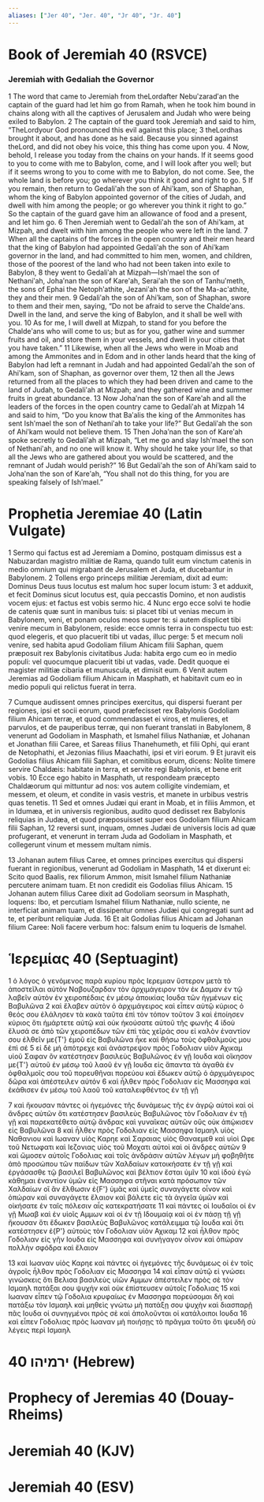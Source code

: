 ```yaml
---
aliases: ["Jer 40", "Jer. 40", "Jr 40", "Jr. 40"]
---
```



# Book of Jeremiah 40 (RSVCE)

### Jeremiah with Gedaliah the Governor
1 The word that came to Jeremiah from theLordafter Nebuʹzaradʹan the captain of the guard had let him go from Ramah, when he took him bound in chains along with all the captives of Jerusalem and Judah who were being exiled to Babylon.
2 The captain of the guard took Jeremiah and said to him, “TheLordyour God pronounced this evil against this place;
3 theLordhas brought it about, and has done as he said. Because you sinned against theLord, and did not obey his voice, this thing has come upon you.
4 Now, behold, I release you today from the chains on your hands. If it seems good to you to come with me to Babylon, come, and I will look after you well; but if it seems wrong to you to come with me to Babylon, do not come. See, the whole land is before you; go wherever you think it good and right to go.
5 If you remain, then return to Gedaliʹah the son of Ahiʹkam, son of Shaphan, whom the king of Babylon appointed governor of the cities of Judah, and dwell with him among the people; or go wherever you think it right to go.” So the captain of the guard gave him an allowance of food and a present, and let him go.
6 Then Jeremiah went to Gedaliʹah the son of Ahiʹkam, at Mizpah, and dwelt with him among the people who were left in the land.
7 When all the captains of the forces in the open country and their men heard that the king of Babylon had appointed Gedaliʹah the son of Ahiʹkam governor in the land, and had committed to him men, women, and children, those of the poorest of the land who had not been taken into exile to Babylon,
8 they went to Gedaliʹah at Mizpah—Ishʹmael the son of Nethaniʹah, Johaʹnan the son of Kareʹah, Seraiʹah the son of Tanhuʹmeth, the sons of Ephai the Netophʹathite, Jezaniʹah the son of the Ma-acʹathite, they and their men.
9 Gedaliʹah the son of Ahiʹkam, son of Shaphan, swore to them and their men, saying, “Do not be afraid to serve the Chaldeʹans. Dwell in the land, and serve the king of Babylon, and it shall be well with you.
10 As for me, I will dwell at Mizpah, to stand for you before the Chaldeʹans who will come to us; but as for you, gather wine and summer fruits and oil, and store them in your vessels, and dwell in your cities that you have taken.”
11 Likewise, when all the Jews who were in Moab and among the Ammonites and in Edom and in other lands heard that the king of Babylon had left a remnant in Judah and had appointed Gedaliʹah the son of Ahiʹkam, son of Shaphan, as governor over them,
12 then all the Jews returned from all the places to which they had been driven and came to the land of Judah, to Gedaliʹah at Mizpah; and they gathered wine and summer fruits in great abundance.
13 Now Johaʹnan the son of Kareʹah and all the leaders of the forces in the open country came to Gedaliʹah at Mizpah
14 and said to him, “Do you know that Baʹalis the king of the Ammonites has sent Ishʹmael the son of Nethaniʹah to take your life?” But Gedaliʹah the son of Ahiʹkam would not believe them.
15 Then Johaʹnan the son of Kareʹah spoke secretly to Gedaliʹah at Mizpah, “Let me go and slay Ishʹmael the son of Nethaniʹah, and no one will know it. Why should he take your life, so that all the Jews who are gathered about you would be scattered, and the remnant of Judah would perish?”
16 But Gedaliʹah the son of Ahiʹkam said to Johaʹnan the son of Kareʹah, “You shall not do this thing, for you are speaking falsely of Ishʹmael.”


# Prophetia Jeremiae 40 (Latin Vulgate)

1 Sermo qui factus est ad Jeremiam a Domino, postquam dimissus est a Nabuzardan magistro militiæ de Rama, quando tulit eum vinctum catenis in medio omnium qui migrabant de Jerusalem et Juda, et ducebantur in Babylonem.
2 Tollens ergo princeps militiæ Jeremiam, dixit ad eum: Dominus Deus tuus locutus est malum hoc super locum istum:
3 et adduxit, et fecit Dominus sicut locutus est, quia peccastis Domino, et non audistis vocem ejus: et factus est vobis sermo hic.
4 Nunc ergo ecce solvi te hodie de catenis quæ sunt in manibus tuis: si placet tibi ut venias mecum in Babylonem, veni, et ponam oculos meos super te: si autem displicet tibi venire mecum in Babylonem, reside: ecce omnis terra in conspectu tuo est: quod elegeris, et quo placuerit tibi ut vadas, illuc perge:
5 et mecum noli venire, sed habita apud Godoliam filium Ahicam filii Saphan, quem præposuit rex Babylonis civitatibus Juda: habita ergo cum eo in medio populi: vel quocumque placuerit tibi ut vadas, vade. Dedit quoque ei magister militiæ cibaria et munuscula, et dimisit eum.
6 Venit autem Jeremias ad Godoliam filium Ahicam in Masphath, et habitavit cum eo in medio populi qui relictus fuerat in terra.

7 Cumque audissent omnes principes exercitus, qui dispersi fuerant per regiones, ipsi et socii eorum, quod præfecisset rex Babylonis Godoliam filium Ahicam terræ, et quod commendasset ei viros, et mulieres, et parvulos, et de pauperibus terræ, qui non fuerant translati in Babylonem,
8 venerunt ad Godoliam in Masphath, et Ismahel filius Nathaniæ, et Johanan et Jonathan filii Caree, et Sareas filius Thanehumeth, et filii Ophi, qui erant de Netophathi, et Jezonias filius Maachathi, ipsi et viri eorum.
9 Et juravit eis Godolias filius Ahicam filii Saphan, et comitibus eorum, dicens: Nolite timere servire Chaldæis: habitate in terra, et servite regi Babylonis, et bene erit vobis.
10 Ecce ego habito in Masphath, ut respondeam præcepto Chaldæorum qui mittuntur ad nos: vos autem colligite vindemiam, et messem, et oleum, et condite in vasis vestris, et manete in urbibus vestris quas tenetis.
11 Sed et omnes Judæi qui erant in Moab, et in filiis Ammon, et in Idumæa, et in universis regionibus, audito quod dedisset rex Babylonis reliquias in Judæa, et quod præposuisset super eos Godoliam filium Ahicam filii Saphan,
12 reversi sunt, inquam, omnes Judæi de universis locis ad quæ profugerant, et venerunt in terram Juda ad Godoliam in Masphath, et collegerunt vinum et messem multam nimis.

13 Johanan autem filius Caree, et omnes principes exercitus qui dispersi fuerant in regionibus, venerunt ad Godoliam in Masphath,
14 et dixerunt ei: Scito quod Baalis, rex filiorum Ammon, misit Ismahel filium Nathaniæ percutere animam tuam. Et non credidit eis Godolias filius Ahicam.
15 Johanan autem filius Caree dixit ad Godoliam seorsum in Masphath, loquens: Ibo, et percutiam Ismahel filium Nathaniæ, nullo sciente, ne interficiat animam tuam, et dissipentur omnes Judæi qui congregati sunt ad te, et peribunt reliquiæ Juda.
16 Et ait Godolias filius Ahicam ad Johanan filium Caree: Noli facere verbum hoc: falsum enim tu loqueris de Ismahel.


# Ἱερεμίας 40 (Septuagint)

1 ὁ λόγος ὁ γενόμενος παρὰ κυρίου πρὸς Ιερεμιαν ὕστερον μετὰ τὸ ἀποστεῖλαι αὐτὸν Ναβουζαρδαν τὸν ἀρχιμάγειρον τὸν ἐκ Δαμαν ἐν τῷ λαβεῖν αὐτὸν ἐν χειροπέδαις ἐν μέσῳ ἀποικίας Ιουδα τῶν ἠγμένων εἰς Βαβυλῶνα
2 καὶ ἔλαβεν αὐτὸν ὁ ἀρχιμάγειρος καὶ εἶπεν αὐτῷ κύριος ὁ θεός σου ἐλάλησεν τὰ κακὰ ταῦτα ἐπὶ τὸν τόπον τοῦτον
3 καὶ ἐποίησεν κύριος ὅτι ἡμάρτετε αὐτῷ καὶ οὐκ ἠκούσατε αὐτοῦ τῆς φωνῆς
4 ἰδοὺ ἔλυσά σε ἀπὸ τῶν χειροπέδων τῶν ἐπὶ τὰς χεῖράς σου εἰ καλὸν ἐναντίον σου ἐλθεῖν με{T'} ἐμοῦ εἰς Βαβυλῶνα ἧκε καὶ θήσω τοὺς ὀφθαλμούς μου ἐπὶ σέ
5 εἰ δὲ μή ἀπότρεχε καὶ ἀνάστρεψον πρὸς Γοδολιαν υἱὸν Αχικαμ υἱοῦ Σαφαν ὃν κατέστησεν βασιλεὺς Βαβυλῶνος ἐν γῇ Ιουδα καὶ οἴκησον με{T'} αὐτοῦ ἐν μέσῳ τοῦ λαοῦ ἐν γῇ Ιουδα εἰς ἅπαντα τὰ ἀγαθὰ ἐν ὀφθαλμοῖς σου τοῦ πορευθῆναι πορεύου καὶ ἔδωκεν αὐτῷ ὁ ἀρχιμάγειρος δῶρα καὶ ἀπέστειλεν αὐτόν
6 καὶ ἦλθεν πρὸς Γοδολιαν εἰς Μασσηφα καὶ ἐκάθισεν ἐν μέσῳ τοῦ λαοῦ τοῦ καταλειφθέντος ἐν τῇ γῇ

7 καὶ ἤκουσαν πάντες οἱ ἡγεμόνες τῆς δυνάμεως τῆς ἐν ἀγρῷ αὐτοὶ καὶ οἱ ἄνδρες αὐτῶν ὅτι κατέστησεν βασιλεὺς Βαβυλῶνος τὸν Γοδολιαν ἐν τῇ γῇ καὶ παρεκατέθετο αὐτῷ ἄνδρας καὶ γυναῖκας αὐτῶν οὓς οὐκ ἀπῴκισεν εἰς Βαβυλῶνα
8 καὶ ἦλθεν πρὸς Γοδολιαν εἰς Μασσηφα Ισμαηλ υἱὸς Ναθανιου καὶ Ιωαναν υἱὸς Καρηε καὶ Σαραιας υἱὸς Θαναεμεθ καὶ υἱοὶ Ωφε τοῦ Νετωφατι καὶ Ιεζονιας υἱὸς τοῦ Μοχατι αὐτοὶ καὶ οἱ ἄνδρες αὐτῶν
9 καὶ ὤμοσεν αὐτοῖς Γοδολιας καὶ τοῖς ἀνδράσιν αὐτῶν λέγων μὴ φοβηθῆτε ἀπὸ προσώπου τῶν παίδων τῶν Χαλδαίων κατοικήσατε ἐν τῇ γῇ καὶ ἐργάσασθε τῷ βασιλεῖ Βαβυλῶνος καὶ βέλτιον ἔσται ὑμῖν
10 καὶ ἰδοὺ ἐγὼ κάθημαι ἐναντίον ὑμῶν εἰς Μασσηφα στῆναι κατὰ πρόσωπον τῶν Χαλδαίων οἳ ἂν ἔλθωσιν ἐ{F'} ὑμᾶς καὶ ὑμεῖς συναγάγετε οἶνον καὶ ὀπώραν καὶ συναγάγετε ἔλαιον καὶ βάλετε εἰς τὰ ἀγγεῖα ὑμῶν καὶ οἰκήσατε ἐν ταῖς πόλεσιν αἷς κατεκρατήσατε
11 καὶ πάντες οἱ Ιουδαῖοι οἱ ἐν γῇ Μωαβ καὶ ἐν υἱοῖς Αμμων καὶ οἱ ἐν τῇ Ιδουμαίᾳ καὶ οἱ ἐν πάσῃ τῇ γῇ ἤκουσαν ὅτι ἔδωκεν βασιλεὺς Βαβυλῶνος κατάλειμμα τῷ Ιουδα καὶ ὅτι κατέστησεν ἐ{P'} αὐτοὺς τὸν Γοδολιαν υἱὸν Αχικαμ
12 καὶ ἦλθον πρὸς Γοδολιαν εἰς γῆν Ιουδα εἰς Μασσηφα καὶ συνήγαγον οἶνον καὶ ὀπώραν πολλὴν σφόδρα καὶ ἔλαιον

13 καὶ Ιωαναν υἱὸς Καρηε καὶ πάντες οἱ ἡγεμόνες τῆς δυνάμεως οἱ ἐν τοῖς ἀγροῖς ἦλθον πρὸς Γοδολιαν εἰς Μασσηφα
14 καὶ εἶπαν αὐτῷ εἰ γνώσει γινώσκεις ὅτι Βελισα βασιλεὺς υἱῶν Αμμων ἀπέστειλεν πρὸς σὲ τὸν Ισμαηλ πατάξαι σου ψυχήν καὶ οὐκ ἐπίστευσεν αὐτοῖς Γοδολιας
15 καὶ Ιωαναν εἶπεν τῷ Γοδολια κρυφαίως ἐν Μασσηφα πορεύσομαι δὴ καὶ πατάξω τὸν Ισμαηλ καὶ μηθεὶς γνώτω μὴ πατάξῃ σου ψυχὴν καὶ διασπαρῇ πᾶς Ιουδα οἱ συνηγμένοι πρὸς σὲ καὶ ἀπολοῦνται οἱ κατάλοιποι Ιουδα
16 καὶ εἶπεν Γοδολιας πρὸς Ιωαναν μὴ ποιήσῃς τὸ πρᾶγμα τοῦτο ὅτι ψευδῆ σὺ λέγεις περὶ Ισμαηλ


# 40 ירמיהו (Hebrew)


# Prophecy of Jeremias 40 (Douay-Rheims)


# Jeremiah 40 (KJV)


# Jeremiah 40 (ESV)

